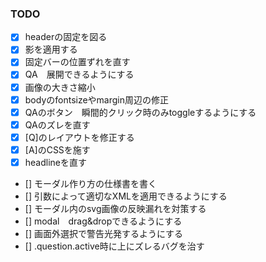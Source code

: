 ### TODO
- [x] headerの固定を図る
- [x] 影を適用する
- [x] 固定バーの位置ずれを直す
- [x] QA　展開できるようにする
- [x] 画像の大きさ縮小
- [x] bodyのfontsizeやmargin周辺の修正
- [x] QAのボタン　瞬間的クリック時のみtoggleするようにする
- [x] QAのズレを直す
- [x] [Q]のレイアウトを修正する
- [x] [A]のCSSを施す
- [x] headlineを直す
- [] モーダル作り方の仕様書を書く
- [] 引数によって適切なXMLを適用できるようにする
- [] モーダル内のsvg画像の反映漏れを対策する
- [] modal　drag&dropできるようにする
- [] 画面外選択で警告光発するようにする
- [] .question.active時に上にズレるバグを治す
